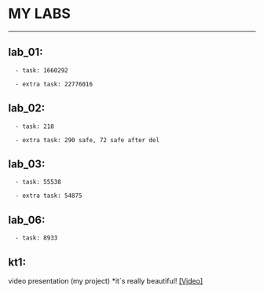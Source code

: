 # MY LABS
---

lab_01:
---
      - task: 1660292
      
      - extra task: 22776016


lab_02:
--- 
      - task: 218
      
      - extra task: 290 safe, 72 safe after del
      
lab_03:
--- 
      - task: 55538
      
      - extra task: 54875

lab_06:
--- 
      - task: 8933
      
kt1:
---
  video presentation (my project) *it`s really beautiful!
  [[Video]](https://youtu.be/FH5a4W29kAw)
